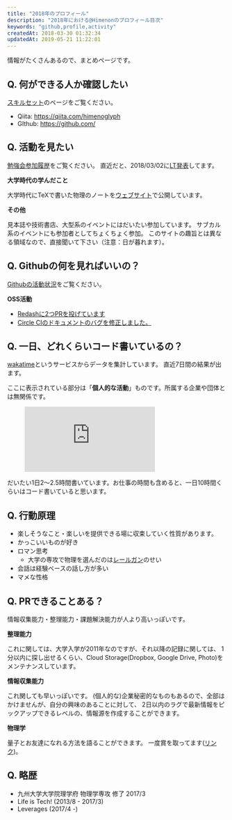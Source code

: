 ```yaml
---
title: "2018年のプロフィール"
description: "2018年における@Himenonのプロフィール目次"
keywords: "github,profile,activity"
createdAt: 2018-03-30 01:32:34
updatedAt: 2019-05-21 11:22:01
---
```


情報がたくさんあるので、まとめページです。

## Q. 何ができる人か確認したい

[スキルセット](/profile/skill/)のページをご覧ください。

- Qiita: <https://qiita.com/himenoglyph>
- GIthub: <https://github.com/>

## Q. 活動を見たい

[勉強会参加履歴](/profile/study-history/)をご覧ください。
直近だと、2018/03/02に[LT発表](/presentation/2018/03-02-Yoidore-GCPUG-LT/)してます。

**大学時代の学んだこと**

大学時代にTeXで書いた物理のノートを[ウェブサイト](https://sites.google.com/site/kyushuuphys/)で公開しています。

**その他**

見本誌や技術書店、大型系のイベントにはだいたい参加しています。
サブカル系のイベントにも参加者としてちょくちょく参加。
このサイトの趣旨とは異なる領域なので、直接聞いて下さい（注意：日が暮れます）。

## Q. Githubの何を見ればいいの？

[Githubの活動状況](/profile/github-activity/)をご覧ください。

**OSS活動**

- [Redashに2つPRを投げています](https://github.com/getredash/redash/pulls/Himenon)
- [Circle CIのドキュメントのバグを修正しました。](https://github.com/circleci/circleci-docs/pulls?q=is%3Apr+author%3AHimenon+is%3Aclosed)

## Q. 一日、どれくらいコード書いているの？

[wakatime](https://wakatime.com/)というサービスからデータを集計しています。
直近7日間の結果が出ます。

ここに表示されている部分は「**個人的な活動**」ものです。所属する企業や団体とは無関係です。

<figure><embed src="https://wakatime.com/share/@946da99b-7d15-4aa3-8b56-fe6298d1246b/59678fb3-dc73-4838-954a-5afa6d384627.svg"></embed></figure>

だいたい1日2〜2.5時間書いています。お仕事の時間も含めると、一日10時間くらいはコード書いていると思います。

## Q. 行動原理

- 楽しそうなこと・楽しいを提供できる場に収束していく性質があります。
- かっこいいものが好き
- ロマン思考
    - 大学の専攻で物理を選んだのは[レールガン](http://toaru-project.com/railgun_s/)のせい
- 会話は経験ベースの話し方が多い
- マメな性格


## Q. PRできることある？

情報収集能力・整理能力・課題解決能力が人より高いっぽいです。

**整理能力**

これに関しては、大学入学が2011年なのですが、それ以降の記録に関しては、
1分以内に探し出せるくらい、Cloud Storage(Dropbox, Google Drive, Photo)をメンテナンスしています。

**情報収集能力**

これ関しても早いっぽいです。
(個人的な)企業秘密的なものもあるので、全部はかけませんが、自分の興味のあることに対して、
2日以内のラグで最新情報をピックアップできるレベルの、情報源を作成することができます。

**物理学**

量子とお友達になれる方法を語ることができます。
一度賞を取ってます([リンク](http://atlab.ecs.cst.nihon-u.ac.jp/WS_main.html))。

## Q. 略歴

- 九州大学大学院理学府 物理学専攻 修了 2017/3
- Life is Tech! (2013/8 - 2017/3)
- Leverages (2017/4 -)
